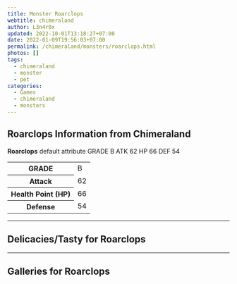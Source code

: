 ```yaml
---
title: Monster Roarclops
webtitle: chimeraland
author: L3n4r0x
updated: 2022-10-01T13:18:27+07:00
date: 2022-01-09T19:56:03+07:00
permalink: /chimeraland/monsters/roarclops.html
photos: []
tags:
  - chimeraland
  - monster
  - pet
categories:
  - Games
  - chimeraland
  - monsters
---
```


<section id="bootstrap-wrapper"><link rel="stylesheet" href="https://rawcdn.githack.com/dimaslanjaka/Web-Manajemen/0c3b5aa1813bd4abcd2c11bf3e37928b15c28664/css/bootstrap-5-3-0-alpha3-wrapper.css"/><h2 id="attribute">Roarclops Information from Chimeraland</h2><p><b>Roarclops</b> default attribute GRADE B ATK 62 HP 66 DEF 54<table><tr><th>GRADE</th><td>B</td></tr><tr><th>Attack</th><td>62</td></tr><tr><th>Health Point (HP)</th><td>66</td></tr><tr><th>Defense</th><td>54</td></tr></table></p><hr/><h2 id="delicacies">Delicacies/Tasty for Roarclops</h2><div class="text-white bg-dark"></div><hr/><div id="gallery"><h2>Galleries for Roarclops</h2><div class="row"></div></div></section>